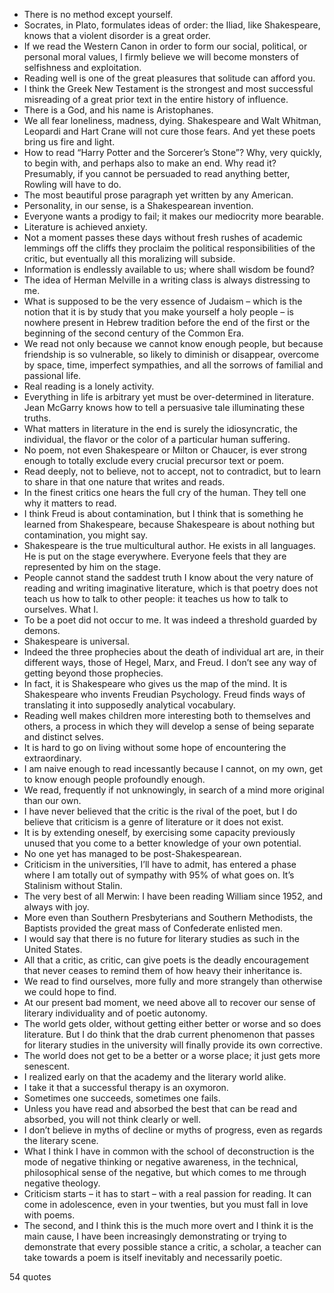  - There is no method except yourself.
 - Socrates, in Plato, formulates ideas of order: the Iliad, like Shakespeare, knows that a violent disorder is a great order.
 - If we read the Western Canon in order to form our social, political, or personal moral values, I firmly believe we will become monsters of selfishness and exploitation.
 - Reading well is one of the great pleasures that solitude can afford you.
 - I think the Greek New Testament is the strongest and most successful misreading of a great prior text in the entire history of influence.
 - There is a God, and his name is Aristophanes.
 - We all fear loneliness, madness, dying. Shakespeare and Walt Whitman, Leopardi and Hart Crane will not cure those fears. And yet these poets bring us fire and light.
 - How to read “Harry Potter and the Sorcerer’s Stone”? Why, very quickly, to begin with, and perhaps also to make an end. Why read it? Presumably, if you cannot be persuaded to read anything better, Rowling will have to do.
 - The most beautiful prose paragraph yet written by any American.
 - Personality, in our sense, is a Shakespearean invention.
 - Everyone wants a prodigy to fail; it makes our mediocrity more bearable.
 - Literature is achieved anxiety.
 - Not a moment passes these days without fresh rushes of academic lemmings off the cliffs they proclaim the political responsibilities of the critic, but eventually all this moralizing will subside.
 - Information is endlessly available to us; where shall wisdom be found?
 - The idea of Herman Melville in a writing class is always distressing to me.
 - What is supposed to be the very essence of Judaism – which is the notion that it is by study that you make yourself a holy people – is nowhere present in Hebrew tradition before the end of the first or the beginning of the second century of the Common Era.
 - We read not only because we cannot know enough people, but because friendship is so vulnerable, so likely to diminish or disappear, overcome by space, time, imperfect sympathies, and all the sorrows of familial and passional life.
 - Real reading is a lonely activity.
 - Everything in life is arbitrary yet must be over-determined in literature. Jean McGarry knows how to tell a persuasive tale illuminating these truths.
 - What matters in literature in the end is surely the idiosyncratic, the individual, the flavor or the color of a particular human suffering.
 - No poem, not even Shakespeare or Milton or Chaucer, is ever strong enough to totally exclude every crucial precursor text or poem.
 - Read deeply, not to believe, not to accept, not to contradict, but to learn to share in that one nature that writes and reads.
 - In the finest critics one hears the full cry of the human. They tell one why it matters to read.
 - I think Freud is about contamination, but I think that is something he learned from Shakespeare, because Shakespeare is about nothing but contamination, you might say.
 - Shakespeare is the true multicultural author. He exists in all languages. He is put on the stage everywhere. Everyone feels that they are represented by him on the stage.
 - People cannot stand the saddest truth I know about the very nature of reading and writing imaginative literature, which is that poetry does not teach us how to talk to other people: it teaches us how to talk to ourselves. What I.
 - To be a poet did not occur to me. It was indeed a threshold guarded by demons.
 - Shakespeare is universal.
 - Indeed the three prophecies about the death of individual art are, in their different ways, those of Hegel, Marx, and Freud. I don’t see any way of getting beyond those prophecies.
 - In fact, it is Shakespeare who gives us the map of the mind. It is Shakespeare who invents Freudian Psychology. Freud finds ways of translating it into supposedly analytical vocabulary.
 - Reading well makes children more interesting both to themselves and others, a process in which they will develop a sense of being separate and distinct selves.
 - It is hard to go on living without some hope of encountering the extraordinary.
 - I am naive enough to read incessantly because I cannot, on my own, get to know enough people profoundly enough.
 - We read, frequently if not unknowingly, in search of a mind more original than our own.
 - I have never believed that the critic is the rival of the poet, but I do believe that criticism is a genre of literature or it does not exist.
 - It is by extending oneself, by exercising some capacity previously unused that you come to a better knowledge of your own potential.
 - No one yet has managed to be post-Shakespearean.
 - Criticism in the universities, I’ll have to admit, has entered a phase where I am totally out of sympathy with 95% of what goes on. It’s Stalinism without Stalin.
 - The very best of all Merwin: I have been reading William since 1952, and always with joy.
 - More even than Southern Presbyterians and Southern Methodists, the Baptists provided the great mass of Confederate enlisted men.
 - I would say that there is no future for literary studies as such in the United States.
 - All that a critic, as critic, can give poets is the deadly encouragement that never ceases to remind them of how heavy their inheritance is.
 - We read to find ourselves, more fully and more strangely than otherwise we could hope to find.
 - At our present bad moment, we need above all to recover our sense of literary individuality and of poetic autonomy.
 - The world gets older, without getting either better or worse and so does literature. But I do think that the drab current phenomenon that passes for literary studies in the university will finally provide its own corrective.
 - The world does not get to be a better or a worse place; it just gets more senescent.
 - I realized early on that the academy and the literary world alike.
 - I take it that a successful therapy is an oxymoron.
 - Sometimes one succeeds, sometimes one fails.
 - Unless you have read and absorbed the best that can be read and absorbed, you will not think clearly or well.
 - I don’t believe in myths of decline or myths of progress, even as regards the literary scene.
 - What I think I have in common with the school of deconstruction is the mode of negative thinking or negative awareness, in the technical, philosophical sense of the negative, but which comes to me through negative theology.
 - Criticism starts – it has to start – with a real passion for reading. It can come in adolescence, even in your twenties, but you must fall in love with poems.
 - The second, and I think this is the much more overt and I think it is the main cause, I have been increasingly demonstrating or trying to demonstrate that every possible stance a critic, a scholar, a teacher can take towards a poem is itself inevitably and necessarily poetic.

54 quotes